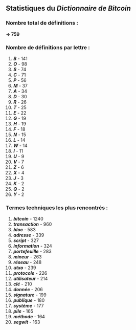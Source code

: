 ## Statistiques du *Dictionnaire de Bitcoin*

### Nombre total de définitions : 
**-> 759**

### Nombre de définitions par lettre :
1. ***B*** - 141
2. ***O*** - 98
3. ***S*** - 74
4. ***C*** - 71
5. ***P*** - 56
6. ***M*** - 37
7. ***A*** - 34
8. ***D*** - 30
9. ***R*** - 26
10. ***T*** - 25
11. ***E*** - 22
12. ***G*** - 19
13. ***H*** - 19
14. ***F*** - 18
15. ***N*** - 15
16. ***L*** - 14
17. ***W*** - 14
18. ***I*** - 11
19. ***U*** - 9
20. ***V*** - 7
21. ***Z*** - 6
22. ***X*** - 4
23. ***J*** - 3
24. ***K*** - 2
25. ***Q*** - 2
26. ***Y*** - 2

### Termes techniques les plus rencontrés :
1. ***bitcoin*** - 1240
2. ***transaction*** - 960
3. ***bloc*** - 583
4. ***adresse*** - 339
5. ***script*** - 327
6. ***information*** - 324
7. ***portefeuille*** - 283
8. ***mineur*** - 263
9. ***réseau*** - 248
10. ***utxo*** - 239
11. ***protocole*** - 226
12. ***utilisateur*** - 214
13. ***clé*** - 210
14. ***donnée*** - 206
15. ***signature*** - 199
16. ***publique*** - 180
17. ***système*** - 177
18. ***pile*** - 165
19. ***méthode*** - 164
20. ***segwit*** - 163
